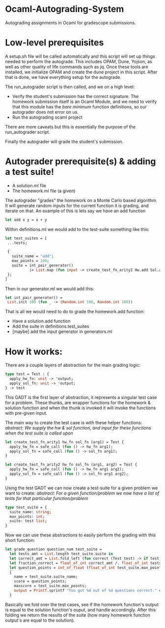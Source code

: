 # Ocaml-Autograding-System
 Autograding assignments in Ocaml for gradescope submissions.

# Low-level prerequisites
A setup.sh file will be called automatically and this script will set up things needed to perform the autograde. This includes OPAM, Dune, Yojson, as well as other quality of life commands such as jq. Once these tools are installed, we initialize OPAM and create the dune project in this script. After that is done, we have everything setup for the autograde.

The run_autograder script is then called, and we on a high level:
+ Verify the student's submission has the correct signature. The homework submission itself is an Ocaml Module, and we need to verify that this module has the *bare minimum* function definitions, so our autograder does not error on us.
+ Run the autograding ocaml project

There are more caveats but this is essentially the purpose of the run_autograder script.

Finally the autograder will grade the student's submission.

# Autograder prerequisite(s) & adding a test suite!
+ A solution.ml file
+ The homework.ml file (a given)

The autograder "grades" the homework on a Monte Carlo based algorithm. It will generate random inputs for the current function it is grading, and iterate on that. An example of this is lets say we have an add function
```ocaml
let add x y = x + y
```
Within definitions.ml we would add to the test-suite something like this:
```ocaml
let test_suites = [
 ...tests;

 {
   suite_name = "add";
   max_points = 100;
   suite = int_pair_generator()
           |> List.map (fun input -> create_test_fn_arity2 Hw.add Sol.add input);
 };
]
```
Then in our generator.ml we would add this:
```ocaml
let int_pair_generator() =
 List.init 100 (fun _ -> (Random.int 100, Random.int 100))
```

That is all we would need to do to grade the homework.add function:
* Have a solution.add function
* Add the suite in definitions.test_suites
* [maybe] add the input generator in generators.ml

# How it works:

There are a couple layers of abstraction for the main grading logic:

```ocaml
type test = Test : {
  apply_hw_fn: unit -> 'output;
  apply_sol_fn: unit -> 'output;
} -> test
```
This GADT is the first layer of abstraction, it represents a singular test case for a problem. These thunks, are wrapper functions for the homework & solution function and when the thunk is invoked it will invoke the functions with pre-given input.

The main way to create the test case is with these helper functions:
*abstract: We supply the hw & sol function, and input for these functions when the test suite is called upon*
```ocaml
let create_test_fn_arity1 hw_fn sol_fn (arg1) = Test {
  apply_hw_fn = safe_call (fun () -> hw_fn arg1);
  apply_sol_fn = safe_call (fun () -> sol_fn arg1);
}

let create_test_fn_arity2 hw_fn sol_fn (arg1, arg2) = Test {
  apply_hw_fn = safe_call (fun () -> hw_fn arg1 arg2);
  apply_sol_fn = safe_call (fun () -> sol_fn arg1 arg2);
}
```

Using the test GADT we can now create a test-suite for a given problem we want to create:
*abstract: For a given function/problem we now have a list of tests for that particular function/problem*
```ocaml
type test_suite = {
  suite_name: string;
  max_points: int;
  suite: test list;
}
```

Now we can use these abstractions to easily perform the grading with this short function:
```ocaml
let grade_question question_num test_suite = 
  let tests_amt = List.length test_suite.suite in
  let correct_amt = List.fold_left (fun correct (Test test) -> if test.apply_hw_fn() = test.apply_sol_fn() then correct + 1 else correct) 0 test_suite.suite in
  let fraction_correct = float_of_int correct_amt /. float_of_int tests_amt in
  let question_points = int_of_float (float_of_int test_suite.max_points *. fraction_correct) in
  {
    name = test_suite.suite_name;
    score = question_points;
    maxscore = test_suite.max_points;
    output = Printf.sprintf "You got %d out of %d questions correct." correct_amt tests_amt;
  }
```

Basically we fold over the test cases, see if the homework function's output is equal to the solution function's ouput, and handle accordingly. After this folding we return the results of the suite (how many homework function output's are equal to the solution).
